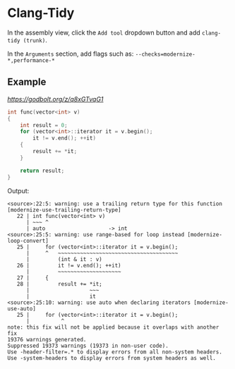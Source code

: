 # Clang-Tidy

In the assembly view, click the `Add tool` dropdown button and add `clang-tidy (trunk)`.

In the `Arguments` section, add flags such as: `--checks=modernize-*,performance-*`

## Example
*https://godbolt.org/z/q8xGTvqG1*

```cpp
int func(vector<int> v)
{
    int result = 0;
    for (vector<int>::iterator it = v.begin();
        it != v.end(); ++it)
    {
        result += *it;
    }

    return result;
}
```

Output:

```
<source>:22:5: warning: use a trailing return type for this function [modernize-use-trailing-return-type]
   22 | int func(vector<int> v)
      | ~~~ ^                  
      | auto                    -> int
<source>:25:5: warning: use range-based for loop instead [modernize-loop-convert]
   25 |     for (vector<int>::iterator it = v.begin();
      |     ^   ~~~~~~~~~~~~~~~~~~~~~~~~~~~~~~~~~~~~~~
      |         (int & it : v)
   26 |         it != v.end(); ++it)
      |         ~~~~~~~~~~~~~~~~~~~~
   27 |     {
   28 |         result += *it;
      |                   ~~~
      |                   it
<source>:25:10: warning: use auto when declaring iterators [modernize-use-auto]
   25 |     for (vector<int>::iterator it = v.begin();
      |          ^
note: this fix will not be applied because it overlaps with another fix
19376 warnings generated.
Suppressed 19373 warnings (19373 in non-user code).
Use -header-filter=.* to display errors from all non-system headers. Use -system-headers to display errors from system headers as well.
```
